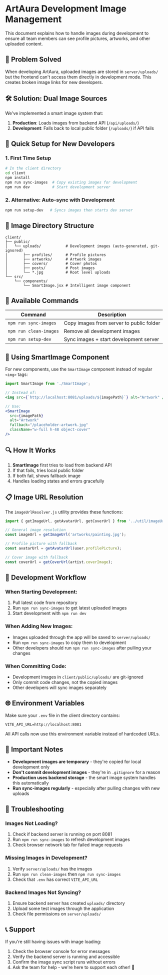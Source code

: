 # ArtAura Development Image Management

This document explains how to handle images during development to ensure all team members can see profile pictures, artworks, and other uploaded content.

## 🎯 Problem Solved

When developing ArtAura, uploaded images are stored in `server/uploads/` but the frontend can't access them directly in development mode. This creates broken image links for new developers.

## 🛠️ Solution: Dual Image Sources

We've implemented a smart image system that:
1. **Production**: Loads images from backend API (`/api/uploads/`)
2. **Development**: Falls back to local public folder (`/uploads/`) if API fails

## 🚀 Quick Setup for New Developers

### 1. First Time Setup
```bash
# In the client directory
cd client
npm install
npm run sync-images  # Copy existing images for development
npm run dev          # Start development server
```

### 2. Alternative: Auto-sync with Development
```bash
npm run setup-dev   # Syncs images then starts dev server
```

## 📁 Image Directory Structure

```
client/
├── public/
│   └── uploads/           # Development images (auto-generated, git-ignored)
│       ├── profiles/      # Profile pictures
│       ├── artworks/      # Artwork images
│       ├── covers/        # Cover photos
│       ├── posts/         # Post images
│       └── *.jpg          # Root level uploads
└── src/
    └── components/
        └── SmartImage.jsx # Intelligent image component
```

## 🔧 Available Commands

| Command | Description |
|---------|-------------|
| `npm run sync-images` | Copy images from server to public folder |
| `npm run clean-images` | Remove all development images |
| `npm run setup-dev` | Sync images + start development server |

## 🎨 Using SmartImage Component

For new components, use the `SmartImage` component instead of regular `<img>` tags:

```jsx
import SmartImage from './SmartImage';

// Instead of:
<img src={`http://localhost:8081/uploads/${imagePath}`} alt="Artwork" />

// Use:
<SmartImage 
  src={imagePath} 
  alt="Artwork" 
  fallback="/placeholder-artwork.jpg"
  className="w-full h-48 object-cover"
/>
```

## 🔍 How It Works

1. **SmartImage** first tries to load from backend API
2. If that fails, tries local public folder
3. If both fail, shows fallback image
4. Handles loading states and errors gracefully

## 📋 Image URL Resolution

The `imageUrlResolver.js` utility provides these functions:

```javascript
import { getImageUrl, getAvatarUrl, getCoverUrl } from '../util/imageUrlResolver';

// General image resolution
const imageUrl = getImageUrl('artworks/painting.jpg');

// Profile picture with fallback
const avatarUrl = getAvatarUrl(user.profilePicture);

// Cover image with fallback  
const coverUrl = getCoverUrl(artist.coverImage);
```

## 🔄 Development Workflow

### When Starting Development:
1. Pull latest code from repository
2. Run `npm run sync-images` to get latest uploaded images
3. Start development with `npm run dev`

### When Adding New Images:
- Images uploaded through the app will be saved to `server/uploads/`
- Run `npm run sync-images` to copy them to development
- Other developers should run `npm run sync-images` after pulling your changes

### When Committing Code:
- Development images in `client/public/uploads/` are git-ignored
- Only commit code changes, not the copied images
- Other developers will sync images separately

## 🌐 Environment Variables

Make sure your `.env` file in the client directory contains:

```env
VITE_API_URL=http://localhost:8081
```

All API calls now use this environment variable instead of hardcoded URLs.

## 🚨 Important Notes

- **Development images are temporary** - they're copied for local development only
- **Don't commit development images** - they're in `.gitignore` for a reason
- **Production uses backend storage** - the smart image system handles this automatically
- **Run sync-images regularly** - especially after pulling changes with new uploads

## 🔧 Troubleshooting

### Images Not Loading?
1. Check if backend server is running on port 8081
2. Run `npm run sync-images` to refresh development images
3. Check browser network tab for failed image requests

### Missing Images in Development?
1. Verify `server/uploads/` has the images
2. Run `npm run clean-images` then `npm run sync-images`
3. Check that `.env` has correct `VITE_API_URL`

### Backend Images Not Syncing?
1. Ensure backend server has created `uploads/` directory
2. Upload some test images through the application
3. Check file permissions on `server/uploads/`

## 📞 Support

If you're still having issues with image loading:
1. Check the browser console for error messages
2. Verify the backend server is running and accessible
3. Confirm the image sync script runs without errors
4. Ask the team for help - we're here to support each other! 🤝
